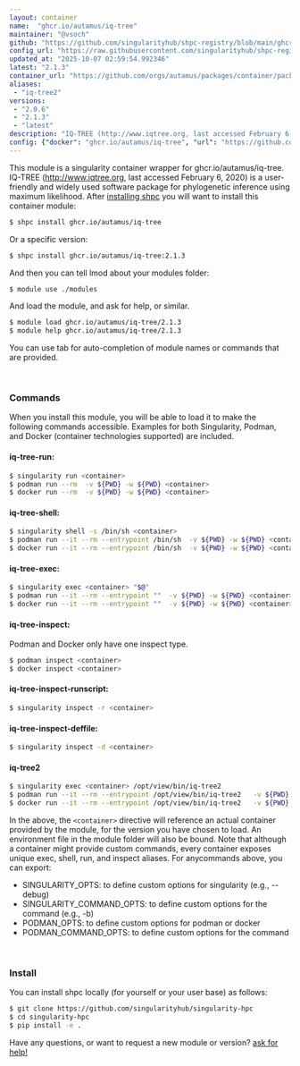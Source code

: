```yaml
---
layout: container
name:  "ghcr.io/autamus/iq-tree"
maintainer: "@vsoch"
github: "https://github.com/singularityhub/shpc-registry/blob/main/ghcr.io/autamus/iq-tree/container.yaml"
config_url: "https://raw.githubusercontent.com/singularityhub/shpc-registry/main/ghcr.io/autamus/iq-tree/container.yaml"
updated_at: "2025-10-07 02:59:54.992346"
latest: "2.1.3"
container_url: "https://github.com/orgs/autamus/packages/container/package/iq-tree"
aliases:
 - "iq-tree2"
versions:
 - "2.0.6"
 - "2.1.3"
 - "latest"
description: "IQ-TREE (http://www.iqtree.org, last accessed February 6, 2020) is a user-friendly and widely used software package for phylogenetic inference using maximum likelihood."
config: {"docker": "ghcr.io/autamus/iq-tree", "url": "https://github.com/orgs/autamus/packages/container/package/iq-tree", "maintainer": "@vsoch", "description": "IQ-TREE (http://www.iqtree.org, last accessed February 6, 2020) is a user-friendly and widely used software package for phylogenetic inference using maximum likelihood.", "latest": {"2.1.3": "sha256:935757d6b8520265ee12ccc5cd941fc38d6b2466dba73ab556425e19bea76ad4"}, "tags": {"2.0.6": "sha256:3b3fa503ae69d5fbddbd6adb92462ad5bc09bdf814140001bd04baacc4feae9e", "2.1.3": "sha256:935757d6b8520265ee12ccc5cd941fc38d6b2466dba73ab556425e19bea76ad4", "latest": "sha256:935757d6b8520265ee12ccc5cd941fc38d6b2466dba73ab556425e19bea76ad4"}, "aliases": {"iq-tree2": "/opt/view/bin/iq-tree2"}}
---
```


This module is a singularity container wrapper for ghcr.io/autamus/iq-tree.
IQ-TREE (http://www.iqtree.org, last accessed February 6, 2020) is a user-friendly and widely used software package for phylogenetic inference using maximum likelihood.
After [installing shpc](#install) you will want to install this container module:


```bash
$ shpc install ghcr.io/autamus/iq-tree
```

Or a specific version:

```bash
$ shpc install ghcr.io/autamus/iq-tree:2.1.3
```

And then you can tell lmod about your modules folder:

```bash
$ module use ./modules
```

And load the module, and ask for help, or similar.

```bash
$ module load ghcr.io/autamus/iq-tree/2.1.3
$ module help ghcr.io/autamus/iq-tree/2.1.3
```

You can use tab for auto-completion of module names or commands that are provided.

<br>

### Commands

When you install this module, you will be able to load it to make the following commands accessible.
Examples for both Singularity, Podman, and Docker (container technologies supported) are included.

#### iq-tree-run:

```bash
$ singularity run <container>
$ podman run --rm  -v ${PWD} -w ${PWD} <container>
$ docker run --rm  -v ${PWD} -w ${PWD} <container>
```

#### iq-tree-shell:

```bash
$ singularity shell -s /bin/sh <container>
$ podman run --it --rm --entrypoint /bin/sh  -v ${PWD} -w ${PWD} <container>
$ docker run --it --rm --entrypoint /bin/sh  -v ${PWD} -w ${PWD} <container>
```

#### iq-tree-exec:

```bash
$ singularity exec <container> "$@"
$ podman run --it --rm --entrypoint ""  -v ${PWD} -w ${PWD} <container> "$@"
$ docker run --it --rm --entrypoint ""  -v ${PWD} -w ${PWD} <container> "$@"
```

#### iq-tree-inspect:

Podman and Docker only have one inspect type.

```bash
$ podman inspect <container>
$ docker inspect <container>
```

#### iq-tree-inspect-runscript:

```bash
$ singularity inspect -r <container>
```

#### iq-tree-inspect-deffile:

```bash
$ singularity inspect -d <container>
```


#### iq-tree2

```bash
$ singularity exec <container> /opt/view/bin/iq-tree2
$ podman run --it --rm --entrypoint /opt/view/bin/iq-tree2   -v ${PWD} -w ${PWD} <container> -c " $@"
$ docker run --it --rm --entrypoint /opt/view/bin/iq-tree2   -v ${PWD} -w ${PWD} <container> -c " $@"
```



In the above, the `<container>` directive will reference an actual container provided
by the module, for the version you have chosen to load. An environment file in the
module folder will also be bound. Note that although a container
might provide custom commands, every container exposes unique exec, shell, run, and
inspect aliases. For anycommands above, you can export:

 - SINGULARITY_OPTS: to define custom options for singularity (e.g., --debug)
 - SINGULARITY_COMMAND_OPTS: to define custom options for the command (e.g., -b)
 - PODMAN_OPTS: to define custom options for podman or docker
 - PODMAN_COMMAND_OPTS: to define custom options for the command

<br>

### Install

You can install shpc locally (for yourself or your user base) as follows:

```bash
$ git clone https://github.com/singularityhub/singularity-hpc
$ cd singularity-hpc
$ pip install -e .
```

Have any questions, or want to request a new module or version? [ask for help!](https://github.com/singularityhub/singularity-hpc/issues)